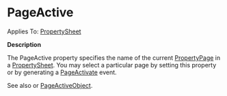 




<h1 class="heading"><span class="name">PageActive</span></h1>

Applies To: [PropertySheet](../a-z/propertysheet.md)


**Description**


The PageActive property specifies the name of the current [PropertyPage](../a-z/propertypage.md) in a [PropertySheet](../a-z/propertysheet.md). You may select a particular page by setting this property or by generating a [PageActivate](../a-z/pageactivate.md) event.


See also or [PageActiveObject](../a-z/pageactiveobject.md).



